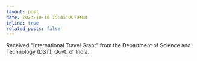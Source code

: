```yaml
---
layout: post
date: 2023-10-10 15:45:00-0400
inline: true
related_posts: false
---
```


Received "International Travel Grant" from the Department of Science and Technology (DST), Govt. of India.
